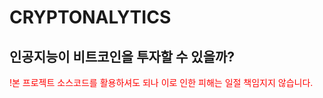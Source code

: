 # CRYPTONALYTICS
## 인공지능이 비트코인을 투자할 수 있을까?
<p style="color:red"> !본 프로젝트 소스코드를 활용하셔도 되나 이로 인한 피해는 일절 책임지지 않습니다.</p>
